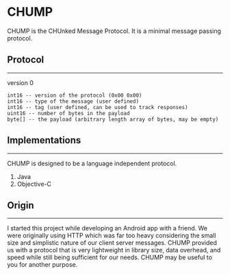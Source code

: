 CHUMP
=====

CHUMP is the CHUnked Message Protocol. It is a minimal message passing protocol.

## Protocol
-----------

version 0

    int16 -- version of the protocol (0x00 0x00)
    int16 -- type of the message (user defined)
    int16 -- tag (user defined, can be used to track responses)
    uint16 -- number of bytes in the payload
    byte[] -- the payload (arbitrary length array of bytes, may be empty)

## Implementations
------------------

CHUMP is designed to be a language independent protocol.

1. Java
2. Objective-C

## Origin
---------

I started this project while developing an Android app with a friend. We were
originally using HTTP which was far too heavy considering the small size and
simplistic nature of our client server messages. CHUMP provided us with a
protocol that is very lightweight in library size, data overhead, and speed
while still being sufficient for our needs. CHUMP may be useful to you for
another purpose.
